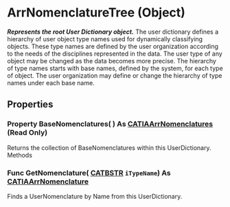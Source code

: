 # ArrNomenclatureTree (Object)

**_Represents the root User Dictionary object._**
The user dictionary defines a hierarchy of user object type names used for dynamically classifying objects. These type names are defined by the user organization according to the needs of the disciplines represented in the data. The user type of any object may be changed as the data becomes more precise. The hierarchy of type names starts with base names, defined by the system, for each type of object. The user organization may define or change the hierarchy of type names under each base name.

## Properties

### Property **BaseNomenclatures**( ) As [CATIAArrNomenclatures](../CATArrangementInterfaces/interface_ArrNomenclatures_55994.md) (Read Only)

Returns the collection of BaseNomenclatures within this UserDictionary.  Methods

### Func **GetNomenclature**( [CATBSTR](../System/typedef_CATBSTR_8129.md)  `iTypeName`) As [CATIAArrNomenclature](../CATArrangementInterfaces/interface_ArrNomenclature_48920.md)

Finds a UserNomenclature by Name from this UserDictionary.